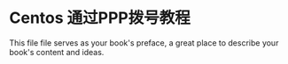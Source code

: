 # Centos 通过PPP拨号教程

This file file serves as your book's preface, a great place to describe your book's content and ideas.
